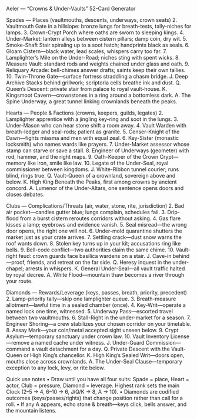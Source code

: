 Aeler — “Crowns & Under-Vaults” 52-Card Generator

Spades — Places (vaultmouths, descents, underways, crown seats)
	2.	Vaultmouth Gate in a hillslope: bronze lungs for breath-tests, tally-niches for lamps.
	3.	Crown-Crypt Porch where oaths are sworn to sleeping kings.
	4.	Under-Market: lantern alleys between cistern pillars; damp coin, dry wit.
	5.	Smoke-Shaft Stair spiraling up to a soot hatch; handprints black as seals.
	6.	Gloam Cistern—black water, lead scales, whispers carry too far.
	7.	Lamplighter’s Mile on the Under-Road; niches sting with spent wicks.
	8.	Measure Vault: standard rods and weights chained under glass and oath.
	9.	Reliquary Arcade: bell-chimes answer drafts; saints keep their own tallies.
	10.	Twin-Throne Gate—surface fortress straddling a chasm bridge.
J. Deep Archive Stacks behind grillwork; scriptoria cells breathe ink and dust.
Q. Queen’s Descent: private stair from palace to royal vault-house.
K. Kingsmoot Cavern—crownstones in a ring around a bottomless dark.
A. The Spine Underway, a great tunnel linking crownlands beneath the peaks.

Hearts — People & Factions (crowns, keepers, guilds, legates)
	2.	Lamplighter apprentice with a jingling key-ring and soot in the lungs.
	3.	Under-Mason who can hear stone shift a room away.
	4.	Vault Warden with breath-ledger and seal-rods; patient as granite.
	5.	Censer-Knight of the Dawn—fights miasma and men with equal zeal.
	6.	Key-Sister (monastic locksmith) who names wards like prayers.
	7.	Under-Market assessor whose stamp can starve or save a stall.
	8.	Engineer of Underways (geometer) with rod, hammer, and the right maps.
	9.	Oath-Keeper of the Crown Crypt—memory like iron, smile like law.
	10.	Legate of the Under-Seal, royal commissioner between kingdoms.
J. White-Ribbon tunnel courier; runs blind, rings true.
Q. Vault-Queen of a crownland, sovereign above and below.
K. High King Beneath the Peaks, first among crowns by ancient concord.
A. Lumenor of the Under-Altars, one sentence opens doors and closes debates.

Clubs — Complications/Threats (air, water, stone, rite, jurisdiction)
	2.	Bad air pocket—candles gutter blue; lungs complain, schedules fail.
	3.	Drip-flood from a burst cistern reroutes corridors without asking.
	4.	Gas flare kisses a lamp; eyebrows and evidence vanish.
	5.	Seal misread—the wrong door opens, the right one will not.
	6.	Under-mold quarantine shutters the market just as your crate arrives.
	7.	Settling crack—dust snow warns the roof wants down.
	8.	Stolen key turns up in your kit; accusations ring like bells.
	9.	Bell-code conflict—two authorities claim the same chime.
	10.	Vault-right feud: crown guards face basilica wardens on a stair.
J. Cave-in behind—proof, friends, and retreat on the far side.
Q. Heresy inquest in the under-chapel; arrests in whispers.
K. General Under-Seal—all vault traffic halted by royal decree.
A. White Flood—mountain thaw becomes a river through your route.

Diamonds — Rewards/Leverage (keys, passes, breath, priority, precedent)
	2.	Lamp-priority tally—skip one lamplighter queue.
	3.	Breath-measure allotment—lawful time in a sealed chamber (once).
	4.	Key-Writ—operate a named lock one time, witnessed.
	5.	Underway Pass—escorted travel between two vaultmouths.
	6.	Stall-Right in the under-market for a season.
	7.	Engineer Shoring—a crew stabilizes your chosen corridor on your timetable.
	8.	Assay Mark—your coin/metal accepted sight unseen below.
	9.	Crypt Asylum—temporary sanctuary under crown law.
	10.	Vault Inventory License—remove a named cache under witness.
J. Under-Guard Commission—command a vault detachment for a day.
Q. Private Descent with the Vault-Queen or High King’s chancellor.
K. High King’s Sealed Writ—doors open, mouths close across crownlands.
A. The Under-Seal Clause—temporary exception to any lock, levy, or rite below.

Quick use notes
	•	Draw until you have all four suits: Spade = place, Heart = actor, Club = pressure, Diamond = leverage. Highest rank sets the main Clock (2–5 → 4, 6–10 → 6, J/Q/K → 8, A → 10).
	•	Diamonds are codified outcomes (keys/passes/rights) that change position rather than call for a roll.
	•	If any A appears, echo stone & breath—keys click, bells answer, and the mountain listens.
